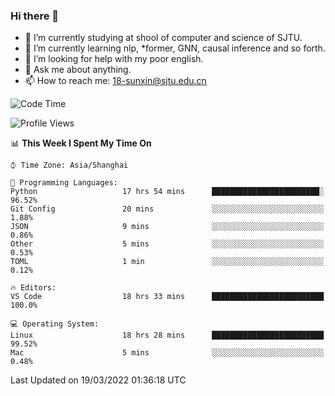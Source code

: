 ### Hi there 👋

<!--
**sunxin000/sunxin000** is a ✨ _special_ ✨ repository because its `README.md` (this file) appears on your GitHub profile.

Here are some ideas to get you started:

- 🔭 I’m currently working on ...
- 🌱 I’m currently learning ...
- 👯 I’m looking to collaborate on ...
- 🤔 I’m looking for help with ...
- 💬 Ask me about ...
- 📫 How to reach me: ...
- 😄 Pronouns: ...
- ⚡ Fun fact: ...
-->
- 🏫 I’m currently studying at shool of computer and science of SJTU.
- 🌱 I’m currently learning nlp, \*former, GNN, causal inference and so forth.
- 🤔 I’m looking for help with my poor english.
- 💬 Ask me about anything.
- 📫 How to reach me: 18-sunxin@sjtu.edu.cn
<!--START_SECTION:waka-->
![Code Time](http://img.shields.io/badge/Code%20Time-122%20hrs%2053%20mins-blue)

![Profile Views](http://img.shields.io/badge/Profile%20Views-1-blue)

📊 **This Week I Spent My Time On** 

```text
⌚︎ Time Zone: Asia/Shanghai

💬 Programming Languages: 
Python                   17 hrs 54 mins      ████████████████████████░   96.52% 
Git Config               20 mins             ░░░░░░░░░░░░░░░░░░░░░░░░░   1.88% 
JSON                     9 mins              ░░░░░░░░░░░░░░░░░░░░░░░░░   0.86% 
Other                    5 mins              ░░░░░░░░░░░░░░░░░░░░░░░░░   0.53% 
TOML                     1 min               ░░░░░░░░░░░░░░░░░░░░░░░░░   0.12%

🔥 Editors: 
VS Code                  18 hrs 33 mins      █████████████████████████   100.0%

💻 Operating System: 
Linux                    18 hrs 28 mins      █████████████████████████   99.52% 
Mac                      5 mins              ░░░░░░░░░░░░░░░░░░░░░░░░░   0.48%

```


 Last Updated on 19/03/2022 01:36:18 UTC
<!--END_SECTION:waka-->
